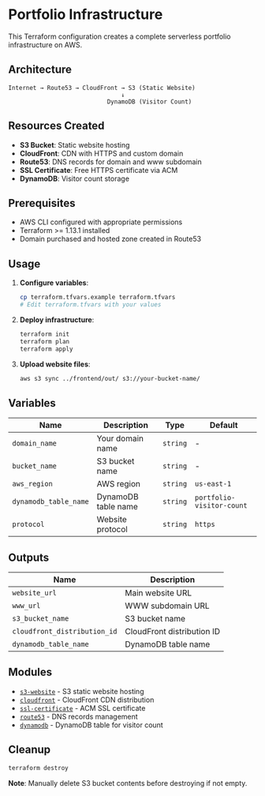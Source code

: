 # Portfolio Infrastructure

This Terraform configuration creates a complete serverless portfolio infrastructure on AWS.

## Architecture

```
Internet → Route53 → CloudFront → S3 (Static Website)
                                ↓
                            DynamoDB (Visitor Count)
```

## Resources Created

- **S3 Bucket**: Static website hosting
- **CloudFront**: CDN with HTTPS and custom domain
- **Route53**: DNS records for domain and www subdomain
- **SSL Certificate**: Free HTTPS certificate via ACM
- **DynamoDB**: Visitor count storage

## Prerequisites

- AWS CLI configured with appropriate permissions
- Terraform >= 1.13.1 installed
- Domain purchased and hosted zone created in Route53

## Usage

1. **Configure variables**:

   ```bash
   cp terraform.tfvars.example terraform.tfvars
   # Edit terraform.tfvars with your values
   ```

2. **Deploy infrastructure**:

   ```bash
   terraform init
   terraform plan
   terraform apply
   ```

3. **Upload website files**:
   ```bash
   aws s3 sync ../frontend/out/ s3://your-bucket-name/
   ```

## Variables

| Name                  | Description         | Type     | Default                   |
| --------------------- | ------------------- | -------- | ------------------------- |
| `domain_name`         | Your domain name    | `string` | -                         |
| `bucket_name`         | S3 bucket name      | `string` | -                         |
| `aws_region`          | AWS region          | `string` | `us-east-1`               |
| `dynamodb_table_name` | DynamoDB table name | `string` | `portfolio-visitor-count` |
| `protocol`            | Website protocol    | `string` | `https`                   |

## Outputs

| Name                         | Description                |
| ---------------------------- | -------------------------- |
| `website_url`                | Main website URL           |
| `www_url`                    | WWW subdomain URL          |
| `s3_bucket_name`             | S3 bucket name             |
| `cloudfront_distribution_id` | CloudFront distribution ID |
| `dynamodb_table_name`        | DynamoDB table name        |

## Modules

- [`s3-website`](./modules/s3-website/README.md) - S3 static website hosting
- [`cloudfront`](./modules/cloudfront/README.md) - CloudFront CDN distribution
- [`ssl-certificate`](./modules/ssl-certificate/README.md) - ACM SSL certificate
- [`route53`](./modules/route53/README.md) - DNS records management
- [`dynamodb`](./modules/dynamodb/README.md) - DynamoDB table for visitor count

## Cleanup

```bash
terraform destroy
```

**Note**: Manually delete S3 bucket contents before destroying if not empty.
